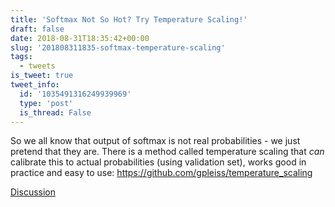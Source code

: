 ```yaml
---
title: 'Softmax Not So Hot? Try Temperature Scaling!'
draft: false
date: 2018-08-31T18:35:42+00:00
slug: '201808311835-softmax-temperature-scaling'
tags:
  - tweets
is_tweet: true
tweet_info:
  id: '1035491316249939969'
  type: 'post'
  is_thread: False
---
```




So we all know that output of softmax is not real probabilities - we just pretend that they are. There is a method called temperature scaling that *can* calibrate this to actual probabilities (using validation set), works good in practice and easy to use: <https://github.com/gpleiss/temperature_scaling>

[Discussion](https://x.com/sytelus/status/1035491316249939969)
